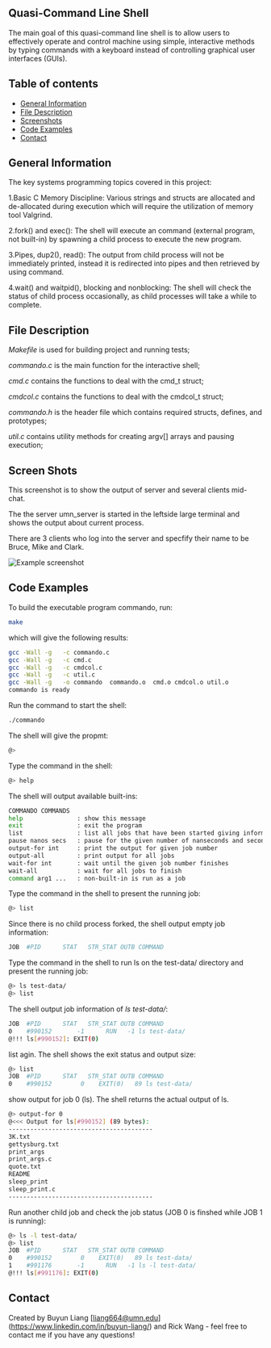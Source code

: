 ## Quasi-Command Line Shell
The main goal of this quasi-command line shell is to allow users to effectively operate and control machine using simple, interactive methods by typing commands with a keyboard instead of controlling graphical user interfaces (GUIs).

## Table of contents
* [General Information](#general-information)
* [File Description](#file-description)
* [Screenshots](#screen-shots)
* [Code Examples](#code-examples)
* [Contact](#contact)

## General Information

The key systems programming topics covered in this project:

1.Basic C Memory Discipline: Various strings and structs are allocated and de-allocated during execution which will require the utilization of memory tool Valgrind.

2.fork() and exec(): The shell will execute an command (external program, not built-in) by spawning a child process to execute the new program.

3.Pipes, dup2(), read(): The output from child process will not be immediately printed, instead it is redirected into pipes and then retrieved by using command.

4.wait() and waitpid(), blocking and nonblocking: The shell will check the status of child process occasionally, as child processes will take a while to complete.

## File Description
*Makefile* is used for building project and running tests;

*commando.c* is the main function for the interactive shell;

*cmd.c* contains the functions to deal with the cmd_t struct;

*cmdcol.c* contains the functions to deal with the cmdcol_t struct;

*commando.h* is the header file which contains required structs, defines, and prototypes;

*util.c* contains utility methods for creating argv[] arrays and pausing execution; 

## Screen Shots
This screenshot is to show the output of server and several clients mid-chat.

The the server umn_server is started in the leftside large terminal and shows the output about current process.

There are 3 clients who log into the server and specfify their name to be Bruce, Mike and Clark.

![Example screenshot](./screenshot.png)

## Code Examples
To build the executable program commando, run:
```bash
make
```
which will give the following results:
```bash
gcc -Wall -g   -c commando.c
gcc -Wall -g   -c cmd.c
gcc -Wall -g   -c cmdcol.c
gcc -Wall -g   -c util.c
gcc -Wall -g   -o commando  commando.o  cmd.o cmdcol.o util.o
commando is ready
```

Run the command to start the shell: 
```bash
./commando
```

The shell will give the propmt:
```bash
@>
```

Type the command in the shell: 
```bash
@> help
```
 
The shell will output available built-ins:
```bash
COMMANDO COMMANDS
help               : show this message
exit               : exit the program
list               : list all jobs that have been started giving information on each
pause nanos secs   : pause for the given number of nanseconds and seconds
output-for int     : print the output for given job number
output-all         : print output for all jobs
wait-for int       : wait until the given job number finishes
wait-all           : wait for all jobs to finish
command arg1 ...   : non-built-in is run as a job
```

Type the command in the shell to present the running job: 
```bash
@> list
```

Since there is no child process forked, the shell output empty job information:
```bash
JOB  #PID      STAT   STR_STAT OUTB COMMAND
```

Type the command in the shell to run ls on the test-data/ directory and present the running job: 
```bash
@> ls test-data/
@> list
```

The shell output job information of *ls test-data/*:
```bash
JOB  #PID      STAT   STR_STAT OUTB COMMAND
0    #990152       -1      RUN   -1 ls test-data/ 
@!!! ls[#990152]: EXIT(0)
```

list agin. The shell shows the exit status and output size:
```bash
@> list
JOB  #PID      STAT   STR_STAT OUTB COMMAND
0    #990152        0    EXIT(0)   89 ls test-data/ 
```
show output for job 0 (ls). The shell returns the actual output of ls.
```bash
@> output-for 0
@<<< Output for ls[#990152] (89 bytes):
----------------------------------------
3K.txt
gettysburg.txt
print_args
print_args.c
quote.txt
README
sleep_print
sleep_print.c
----------------------------------------
```

Run another child job and check the job status (JOB 0 is finshed while JOB 1 is running):
```bash
@> ls -l test-data/
@> list
JOB  #PID      STAT   STR_STAT OUTB COMMAND
0    #990152        0    EXIT(0)   89 ls test-data/ 
1    #991176       -1      RUN   -1 ls -l test-data/ 
@!!! ls[#991176]: EXIT(0)
```


 
## Contact
Created by Buyun Liang [liang664@umn.edu] (https://www.linkedin.com/in/buyun-liang/) and Rick Wang - feel free to contact me if you have any questions!
